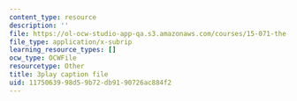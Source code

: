 ```yaml
---
content_type: resource
description: ''
file: https://ol-ocw-studio-app-qa.s3.amazonaws.com/courses/15-071-the-analytics-edge-spring-2017/1175063998d59b72db9190726ac884f2_iq7cPtJzgZM.srt
file_type: application/x-subrip
learning_resource_types: []
ocw_type: OCWFile
resourcetype: Other
title: 3play caption file
uid: 11750639-98d5-9b72-db91-90726ac884f2
---
```

